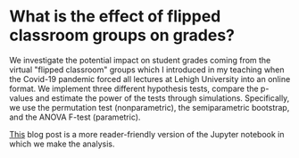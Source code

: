 # What is the effect of flipped classroom groups on grades?

We investigate the potential impact on student grades coming from the virtual "flipped classroom" groups which I introduced in my teaching when the Covid-19 pandemic forced all lectures at Lehigh University into an online format. We implement three different hypothesis tests, compare the p-values and estimate the power of the tests through simulations. Specifically, we use the permutation test (nonparametric), the semiparametric bootstrap, and the ANOVA F-test (parametric).

[This](https://david-recio.com/2022/03/19/grades-analysis.html) blog post is a more reader-friendly version of the Jupyter notebook in which we make the analysis.
